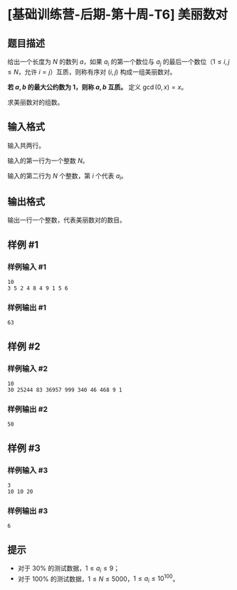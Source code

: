 # [基础训练营-后期-第十周-T6] 美丽数对

## 题目描述

给出一个长度为 $N$ 的数列 $a$，如果 $a_i$ 的第一个数位与 $a_j$ 的最后一个数位（$1 \le i,j \le N$，允许 $i=j$）互质，则称有序对 $(i,j)$ 构成一组美丽数对。

**若 $a,b$ 的最大公约数为 $1$，则称 $a,b$ 互质。** 定义 $\gcd(0,x)=x$。

求美丽数对的组数。

## 输入格式

输入共两行。

输入的第一行为一个整数 $N$。

输入的第二行为 $N$ 个整数，第 $i$ 个代表 $a_i$。

## 输出格式

输出一行一个整数，代表美丽数对的数目。

## 样例 #1

### 样例输入 #1

```
10
3 5 2 4 8 4 9 1 5 6
```

### 样例输出 #1

```
63
```

## 样例 #2

### 样例输入 #2

```
10
30 25244 83 36957 999 340 46 468 9 1
```

### 样例输出 #2

```
50
```

## 样例 #3

### 样例输入 #3

```
3
10 10 20
```

### 样例输出 #3

```
6
```

## 提示

- 对于 $30\%$ 的测试数据，$1 \le a_i \le 9$；
 - 对于 $100\%$ 的测试数据，$1 \le N \le 5000$，$1 \le a_i \le 10^{100}$。